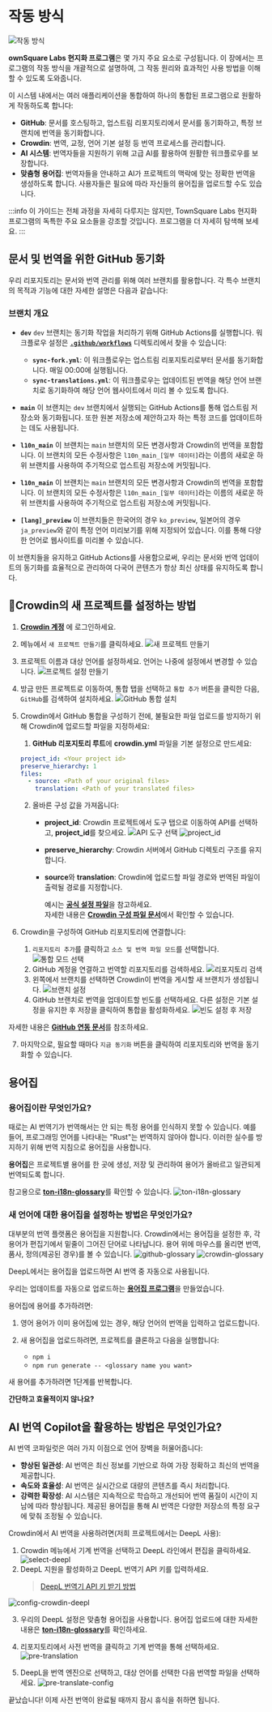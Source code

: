 # 작동 방식

![작동 방식](/img/localizationProgramGuideline/localization-program.png)

**ownSquare Labs 현지화 프로그램**은 몇 가지 주요 요소로 구성됩니다. 이 장에서는 프로그램의 작동 방식을 개괄적으로 설명하여, 그 작동 원리와 효과적인 사용 방법을 이해할 수 있도록 도와줍니다.

이 시스템 내에서는 여러 애플리케이션을 통합하여 하나의 통합된 프로그램으로 원활하게 작동하도록 합니다:

- **GitHub**: 문서를 호스팅하고, 업스트림 리포지토리에서 문서를 동기화하고, 특정 브랜치에 번역을 동기화합니다.
- **Crowdin**: 번역, 교정, 언어 기본 설정 등 번역 프로세스를 관리합니다.
- **AI 시스템**: 번역자들을 지원하기 위해 고급 AI를 활용하여 원활한 워크플로우를 보장합니다.
- **맞춤형 용어집**: 번역자들을 안내하고 AI가 프로젝트의 맥락에 맞는 정확한 번역을 생성하도록 합니다. 사용자들은 필요에 따라 자신들의 용어집을 업로드할 수도 있습니다.

:::info
이 가이드는 전체 과정을 자세히 다루지는 않지만, TownSquare Labs 현지화 프로그램의 독특한 주요 요소들을 강조할 것입니다. 프로그램을 더 자세히 탐색해 보세요.
:::

## 문서 및 번역을 위한 GitHub 동기화

우리 리포지토리는 문서와 번역 관리를 위해 여러 브랜치를 활용합니다. 각 특수 브랜치의 목적과 기능에 대한 자세한 설명은 다음과 같습니다:

### 브랜치 개요

- **`dev`** `dev` 브랜치는 동기화 작업을 처리하기 위해 GitHub Actions를 실행합니다. 워크플로우 설정은 [**`.github/workflows`**](https://github.com/TownSquareXYZ/ton-docs/tree/dev/.github/workflows) 디렉토리에서 찾을 수 있습니다:

  - **`sync-fork.yml`**: 이 워크플로우는 업스트림 리포지토리로부터 문서를 동기화합니다. 매일 00:00에 실행됩니다.
  - **`sync-translations.yml`**: 이 워크플로우는 업데이트된 번역을 해당 언어 브랜치로 동기화하여 해당 언어 웹사이트에서 미리 볼 수 있도록 합니다.

- **`main`** 이 브랜치는 `dev` 브랜치에서 실행되는 GitHub Actions를 통해 업스트림 저장소와 동기화됩니다. 또한 원본 저장소에 제안하고자 하는 특정 코드를 업데이트하는 데도 사용됩니다.

- **`l10n_main`** 이 브랜치는 `main` 브랜치의 모든 변경사항과 Crowdin의 번역을 포함합니다. 이 브랜치의 모든 수정사항은 `l10n_main_[일부 데이터]`라는 이름의 새로운 하위 브랜치를 사용하여 주기적으로 업스트림 저장소에 커밋됩니다.

- **`l10n_main`** 이 브랜치는 `main` 브랜치의 모든 변경사항과 Crowdin의 번역을 포함합니다. 이 브랜치의 모든 수정사항은 `l10n_main_[일부 데이터]`라는 이름의 새로운 하위 브랜치를 사용하여 주기적으로 업스트림 저장소에 커밋됩니다.

- **`[lang]_preview`** 이 브랜치들은 한국어의 경우 `ko_preview`, 일본어의 경우 `ja_preview`와 같이 특정 언어 미리보기를 위해 지정되어 있습니다. 이를 통해 다양한 언어로 웹사이트를 미리볼 수 있습니다.

이 브랜치들을 유지하고 GitHub Actions를 사용함으로써, 우리는 문서와 번역 업데이트의 동기화를 효율적으로 관리하여 다국어 콘텐츠가 항상 최신 상태를 유지하도록 합니다.

## Crowdin의 새 프로젝트를 설정하는 방법

1. [**Crowdin 계정**](https://accounts.crowdin.com/login) 에 로그인하세요.

2. 메뉴에서 `새 프로젝트 만들기`를 클릭하세요.
   ![새 프로젝트 만들기](/img/localizationProgramGuideline/howItWorked/create-new-project.png)

3. 프로젝트 이름과 대상 언어를 설정하세요. 언어는 나중에 설정에서 변경할 수 있습니다.
   ![프로젝트 설정 만들기](/img/localizationProgramGuideline/howItWorked/create-project-setting.png)

4. 방금 만든 프로젝트로 이동하여, 통합 탭을 선택하고 `통합 추가` 버튼을 클릭한 다음, `GitHub`를 검색하여 설치하세요.
   ![GitHub 통합 설치](/img/localizationProgramGuideline/howItWorked/install-github-integration.png)

5. Crowdin에서 GitHub 통합을 구성하기 전에, 불필요한 파일 업로드를 방지하기 위해 Crowdin에 업로드할 파일을 지정하세요:

   1. **GitHub 리포지토리 루트**에 **crowdin.yml** 파일을 기본 설정으로 만드세요:

   ```yml
   project_id: <Your project id>
   preserve_hierarchy: 1
   files:
     - source: <Path of your original files>
       translation: <Path of your translated files>
   ```

   2. 올바른 구성 값을 가져옵니다:
      - **project_id**: Crowdin 프로젝트에서 도구 탭으로 이동하여 API를 선택하고, **project_id**를 찾으세요.
        ![API 도구 선택](/img/localizationProgramGuideline/howItWorked/select-api-tool.png)
        ![project\_id](/img/localizationProgramGuideline/howItWorked/projectId.png)
      - **preserve_hierarchy**: Crowdin 서버에서 GitHub 디렉토리 구조를 유지합니다.
      - **source**와 **translation**: Crowdin에 업로드할 파일 경로와 번역된 파일이 출력될 경로를 지정합니다.

        예시는 [**공식 설정 파일**](https://github.com/TownSquareXYZ/ton-docs/blob/localization/crowdin.yml)을 참고하세요.\
        자세한 내용은 [**Crowdin 구성 파일 문서**](https://developer.crowdin.com/configuration-file/)에서 확인할 수 있습니다.

6. Crowdin을 구성하여 GitHub 리포지토리에 연결합니다:
   1. `리포지토리 추가`를 클릭하고 `소스 및 번역 파일 모드`를 선택합니다.
      ![통합 모드 선택](/img/localizationProgramGuideline/howItWorked/select-integration-mode.png)
   2. GitHub 계정을 연결하고 번역할 리포지토리를 검색하세요.
      ![리포지토리 검색](/img/localizationProgramGuideline/howItWorked/search-repo.png)
   3. 왼쪽에서 브랜치를 선택하면 Crowdin이 번역을 게시할 새 브랜치가 생성됩니다.
      ![브랜치 설정](/img/localizationProgramGuideline/howItWorked/setting-branch.png)
   4. GitHub 브랜치로 번역을 업데이트할 빈도를 선택하세요. 다른 설정은 기본 설정을 유지한 후 저장을 클릭하여 통합을 활성화하세요.
      ![빈도 설정 후 저장](/img/localizationProgramGuideline/howItWorked/frequency-save.png)

자세한 내용은 [**GitHub 연동 문서**](https://support.crowdin.com/github-integration/)를 참조하세요.

7. 마지막으로, 필요할 때마다 `지금 동기화` 버튼을 클릭하여 리포지토리와 번역을 동기화할 수 있습니다.

## 용어집

### 용어집이란 무엇인가요?

때로는 AI 번역기가 번역해서는 안 되는 특정 용어를 인식하지 못할 수 있습니다. 예를 들어, 프로그래밍 언어를 나타내는 "Rust"는 번역하지 않아야 합니다. 이러한 실수를 방지하기 위해 번역 지침으로 용어집을 사용합니다.

**용어집**은 프로젝트별 용어를 한 곳에 생성, 저장 및 관리하여 용어가 올바르고 일관되게 번역되도록 합니다.

참고용으로 [**ton-i18n-glossary**](https://github.com/TownSquareXYZ/ton-i18n-glossary)를 확인할 수 있습니다.
![ton-i18n-glossary](/img/localizationProgramGuideline/howItWorked/ton-i18n-glossary.png)

### 새 언어에 대한 용어집을 설정하는 방법은 무엇인가요?

대부분의 번역 플랫폼은 용어집을 지원합니다. Crowdin에서는 용어집을 설정한 후, 각 용어가 편집기에서 밑줄이 그어진 단어로 나타납니다. 용어 위에 마우스를 올리면 번역, 품사, 정의(제공된 경우)를 볼 수 있습니다.
![github-glossary](/img/localizationProgramGuideline/howItWorked/github-glossary.png)
![crowdin-glossary](/img/localizationProgramGuideline/howItWorked/crowdin-glossary.png)

DeepL에서는 용어집을 업로드하면 AI 번역 중 자동으로 사용됩니다.

우리는 업데이트를 자동으로 업로드하는 [**용어집 프로그램**](https://github.com/TownSquareXYZ/ton-i18n-glossary)을 만들었습니다.

용어집에 용어를 추가하려면:

1. 영어 용어가 이미 용어집에 있는 경우, 해당 언어의 번역을 입력하고 업로드합니다.
2. 새 용어집을 업로드하려면, 프로젝트를 클론하고 다음을 실행합니다:

   - `npm i`
   - `npm run generate -- <glossary name you want>`

새 용어를 추가하려면 1단계를 반복합니다.

**간단하고 효율적이지 않나요?**

## AI 번역 Copilot을 활용하는 방법은 무엇인가요?

AI 번역 코파일럿은 여러 가지 이점으로 언어 장벽을 허물어줍니다:

- **향상된 일관성**: AI 번역은 최신 정보를 기반으로 하여 가장 정확하고 최신의 번역을 제공합니다.
- **속도와 효율성**: AI 번역은 실시간으로 대량의 콘텐츠를 즉시 처리합니다.
- **강력한 확장성**: AI 시스템은 지속적으로 학습하고 개선되어 번역 품질이 시간이 지남에 따라 향상됩니다. 제공된 용어집을 통해 AI 번역은 다양한 저장소의 특정 요구에 맞춰 조정될 수 있습니다.

Crowdin에서 AI 번역을 사용하려면(저희 프로젝트에서는 DeepL 사용):

1. Crowdin 메뉴에서 기계 번역을 선택하고 DeepL 라인에서 편집을 클릭하세요.
   ![select-deepl](/img/localizationProgramGuideline/howItWorked/select-deepl.png)
2. DeepL 지원을 활성화하고 DeepL 번역기 API 키를 입력하세요.
   > [DeepL 번역기 API 키 받기 방법](https://www.deepl.com/pro-api?cta=header-pro-api)

![config-crowdin-deepl](/img/localizationProgramGuideline/howItWorked/config-crowdin-deepl.png)

3. 우리의 DeepL 설정은 맞춤형 용어집을 사용합니다. 용어집 업로드에 대한 자세한 내용은 [**ton-i18n-glossary**](https://github.com/TownSquareXYZ/ton-i18n-glossary)를 확인하세요.

4. 리포지토리에서 사전 번역을 클릭하고 기계 번역을 통해 선택하세요.
   ![pre-translation](/img/localizationProgramGuideline/howItWorked/pre-translation.png)

5. DeepL을 번역 엔진으로 선택하고, 대상 언어를 선택한 다음 번역할 파일을 선택하세요.
   ![pre-translate-config](/img/localizationProgramGuideline/howItWorked/pre-translate-config.png)

끝났습니다! 이제 사전 번역이 완료될 때까지 잠시 휴식을 취하면 됩니다.
